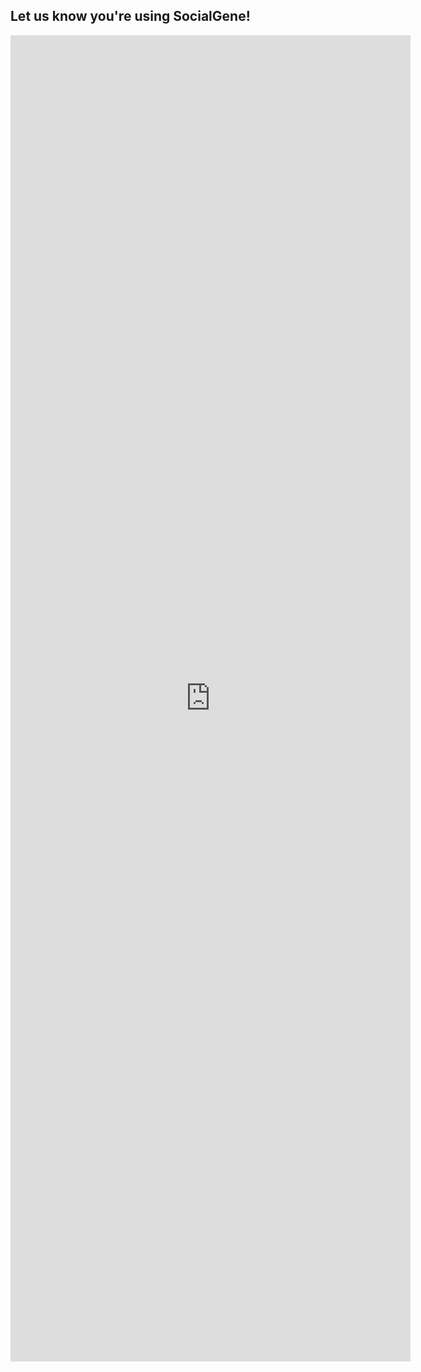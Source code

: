
## Let us know you're using SocialGene!

<iframe src="https://docs.google.com/forms/d/e/1FAIpQLScxcCMSdkd9xB6azZl7k8HRfkFegK2KmYZR8C0yoHfp4wQMYA/viewform?embedded=true" width="640" height="2122" frameborder="0" marginheight="0" marginwidth="0">Loading…</iframe>
